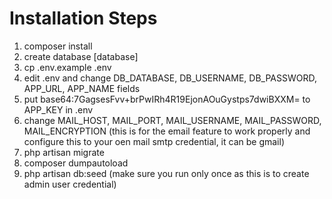 # Installation Steps
1. composer install
2. create database [database]
3. cp .env.example .env
4. edit .env and change DB_DATABASE, DB_USERNAME, DB_PASSWORD, APP_URL, APP_NAME fields
5. put base64:7GagsesFvv+brPwIRh4R19EjonAOuGystps7dwiBXXM= to APP_KEY in .env
6. change MAIL_HOST, MAIL_PORT, MAIL_USERNAME, MAIL_PASSWORD, MAIL_ENCRYPTION (this is for the email feature to work properly and configure this to your oen mail smtp credential, it can be gmail)
7. php artisan migrate
8. composer dumpautoload
9. php artisan db:seed (make sure you run only once as this is to create admin user credential)